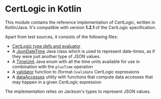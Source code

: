 # CertLogic in Kotlin

This module contains the reference implementation of CertLogic, written in Kotlin/Java.
It's compatible with version **1.2.1** of the CertLogic specification.

Apart from test sources, it consists of the following files:

* [CertLogic type defs and evaluator](./src/main/kotlin/eu/ehn/dcc/certlogic/certlogic.kt)
* A [JsonDateTime](./src/main/kotlin/eu/ehn/dcc/certlogic/JsonDateTime.java) Java class which is used to represent date-times, as if they were just another type of JSON values.
* A [TimeUnit](./src/main/kotlin/eu/ehn/dcc/certlogic/TimeUnit.java) Java enum with all the time units available for use in combination with the `plusTime` operation
* A [validator](./src/main/kotlin/eu/ehn/dcc/certlogic/validator.kt) function to (format-)`validate` CertLogic expressions
* A [dataAccesses](./src/main/kotlin/eu/ehn/dcc/certlogic/dataAccesses.kt) utility with functions that compute data accesses that may happen in a given CertLogic expression

The implementation relies on Jackson's types to represent JSON values.

